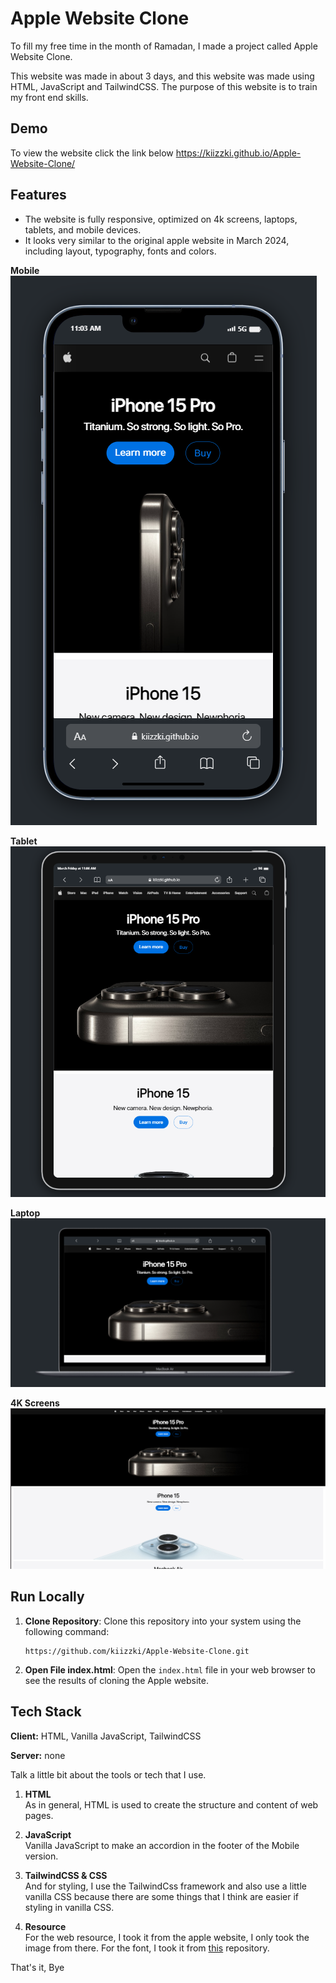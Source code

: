 # Apple Website Clone
To fill my free time in the month of Ramadan, I made a project called Apple Website Clone.

This website was made in about 3 days, and this website was made using HTML, JavaScript and TailwindCSS. The purpose of this website is to train my front end skills. 

## Demo
To view the website click the link below 
https://kiizzki.github.io/Apple-Website-Clone/

## Features

- The website is fully responsive, optimized on 4k screens, laptops, tablets, and mobile devices.
- It looks very similar to the original apple website in March 2024, including layout, typography, fonts and colors.

**Mobile**<br>
    ![mobile](https://raw.githubusercontent.com/kiizzki/Apple-Website-Clone/main/assets/img/Readme-img/mobile.png)

**Tablet**<br>
![Tablet](https://raw.githubusercontent.com/kiizzki/Apple-Website-Clone/main/assets/img/Readme-img/tablet.png)

**Laptop**<br>
![Laptop](https://raw.githubusercontent.com/kiizzki/Apple-Website-Clone/main/assets/img/Readme-img/laptop.png)

**4K Screens**<br>
![4K Screens](https://raw.githubusercontent.com/kiizzki/Apple-Website-Clone/main/assets/img/Readme-img/4k.png)


## Run Locally

1. **Clone Repository**: Clone this repository into your system using the following command:

    ```
    https://github.com/kiizzki/Apple-Website-Clone.git
    ```

2. **Open File index.html**: Open the `index.html` file in your web browser to see the results of cloning the Apple website.


## Tech Stack

**Client:** HTML, Vanilla JavaScript, TailwindCSS

**Server:** none



Talk a little bit about the tools or tech that I use.
1. **HTML**<br>
As in general, HTML is used to create the structure and content of web pages.

2. **JavaScript**<br>
Vanilla JavaScript to make an accordion in the footer of the Mobile version. 

3. **TailwindCSS & CSS**<br>
And for styling, I use the TailwindCss framework and also use a little vanilla CSS because there are some things that I think are easier if styling in vanilla CSS.

4. **Resource**<br>
For the web resource, I took it from the apple website, I only took the image from there. For the font, I took it from [this](https://github.com/gattadesmond/hugo-foundation6/tree/master) repository.

That's it, Bye 


